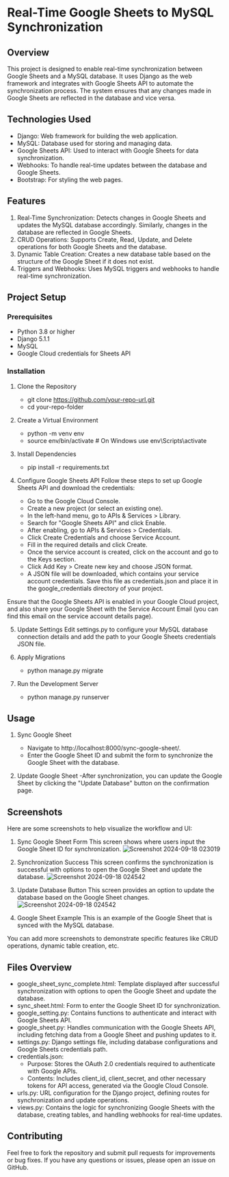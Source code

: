 # Real-Time Google Sheets to MySQL Synchronization

## Overview
This project is designed to enable real-time synchronization between Google Sheets and a MySQL database. It uses Django as the web framework and integrates with Google Sheets API to automate the synchronization process. The system ensures that any changes made in Google Sheets are reflected in the database and vice versa.

## Technologies Used
  - Django: Web framework for building the web application.
  - MySQL: Database used for storing and managing data.
  - Google Sheets API: Used to interact with Google Sheets for data synchronization.
  - Webhooks: To handle real-time updates between the database and Google Sheets.
  - Bootstrap: For styling the web pages.

## Features
1. Real-Time Synchronization: Detects changes in Google Sheets and updates the MySQL database accordingly. Similarly, changes in the database are reflected in Google Sheets.
2. CRUD Operations: Supports Create, Read, Update, and Delete operations for both Google Sheets and the database.
3. Dynamic Table Creation: Creates a new database table based on the structure of the Google Sheet if it does not exist.
4. Triggers and Webhooks: Uses MySQL triggers and webhooks to handle real-time synchronization.

## Project Setup
### Prerequisites
  - Python 3.8 or higher
  - Django 5.1.1
  - MySQL
  - Google Cloud credentials for Sheets API
  
### Installation
1. Clone the Repository
   - git clone https://github.com/your-repo-url.git
   - cd your-repo-folder
2. Create a Virtual Environment
   - python -m venv env
   - source env/bin/activate  # On Windows use env\Scripts\activate
3. Install Dependencies
   - pip install -r requirements.txt
4. Configure Google Sheets API
Follow these steps to set up Google Sheets API and download the credentials:

   - Go to the Google Cloud Console.
   - Create a new project (or select an existing one).
   - In the left-hand menu, go to APIs & Services > Library.
   - Search for "Google Sheets API" and click Enable.
   - After enabling, go to APIs & Services > Credentials.
   - Click Create Credentials and choose Service Account.
   - Fill in the required details and click Create.
   - Once the service account is created, click on the account and go to the Keys section.
   - Click Add Key > Create new key and choose JSON format.
   - A JSON file will be downloaded, which contains your service account credentials. Save this file as credentials.json and place it in the google_credentials directory of your project.

Ensure that the Google Sheets API is enabled in your Google Cloud project, and also share your Google Sheet with the Service Account Email (you can find this email on the service account details page).

5. Update Settings
Edit settings.py to configure your MySQL database connection details and add the path to your Google Sheets credentials JSON file.

6. Apply Migrations
   - python manage.py migrate

7. Run the Development Server
   - python manage.py runserver
  
## Usage
1. Sync Google Sheet
   - Navigate to http://localhost:8000/sync-google-sheet/.
   - Enter the Google Sheet ID and submit the form to synchronize the Google Sheet with the database.

2. Update Google Sheet
   -After synchronization, you can update the Google Sheet by clicking the "Update Database" button on the confirmation page.


## Screenshots
Here are some screenshots to help visualize the workflow and UI:

1. Sync Google Sheet Form
This screen shows where users input the Google Sheet ID for synchronization.
![Screenshot 2024-09-18 023019](https://github.com/user-attachments/assets/4ec9a865-2171-4ae9-9229-2c61f401eb37)

3. Synchronization Success
This screen confirms the synchronization is successful with options to open the Google Sheet and update the database.
![Screenshot 2024-09-18 024542](https://github.com/user-attachments/assets/84049f9f-56ed-42f6-95fd-a1c8e659db6c)

5. Update Database Button
This screen provides an option to update the database based on the Google Sheet changes.
![Screenshot 2024-09-18 024542](https://github.com/user-attachments/assets/84049f9f-56ed-42f6-95fd-a1c8e659db6c)

7. Google Sheet Example
This is an example of the Google Sheet that is synced with the MySQL database.

You can add more screenshots to demonstrate specific features like CRUD operations, dynamic table creation, etc.

## Files Overview
  - google_sheet_sync_complete.html: Template displayed after successful synchronization with options to open the Google Sheet and update the database.
  - sync_sheet.html: Form to enter the Google Sheet ID for synchronization.
  - google_setting.py: Contains functions to authenticate and interact with Google Sheets API.
  - google_sheet.py: Handles communication with the Google Sheets API, including fetching data from a Google Sheet and pushing updates to it.
  - settings.py: Django settings file, including database configurations and Google Sheets credentials path.
  - credentials.json:
     - Purpose: Stores the OAuth 2.0 credentials required to authenticate with Google APIs.
     - Contents: Includes client_id, client_secret, and other necessary tokens for API access, generated via the Google Cloud Console.
  - urls.py: URL configuration for the Django project, defining routes for synchronization and update operations.
  - views.py: Contains the logic for synchronizing Google Sheets with the database, creating tables, and handling webhooks for real-time updates.
  
## Contributing
Feel free to fork the repository and submit pull requests for improvements or bug fixes. If you have any questions or issues, please open an issue on GitHub.






